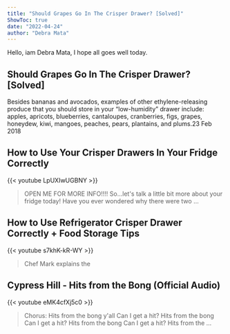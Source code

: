 ```yaml
---
title: "Should Grapes Go In The Crisper Drawer? [Solved]"
ShowToc: true 
date: "2022-04-24"
author: "Debra Mata" 
---
```


Hello, iam Debra Mata, I hope all goes well today.
## Should Grapes Go In The Crisper Drawer? [Solved]
Besides bananas and avocados, examples of other ethylene-releasing produce that you should store in your “low-humidity” drawer include: apples, apricots, blueberries, cantaloupes, cranberries, figs, grapes, honeydew, kiwi, mangoes, peaches, pears, plantains, and plums.23 Feb 2018

## How to Use Your Crisper Drawers In Your Fridge Correctly
{{< youtube LpUXIwUGBNY >}}
>OPEN ME FOR MORE INFO!!!! So...let's talk a little bit more about your fridge today! Have you ever wondered why there were two ...

## How to Use Refrigerator Crisper Drawer Correctly + Food Storage Tips
{{< youtube s7khK-kR-WY >}}
>Chef Mark explains the 

## Cypress Hill - Hits from the Bong (Official Audio)
{{< youtube eMK4cfXj5c0 >}}
>Chorus: Hits from the bong y'all Can I get a hit? Hits from the bong Can I get a hit? Hits from the bong Can I get a hit? Hits from the ...

